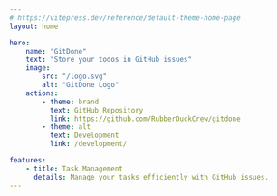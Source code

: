 ```yaml
---
# https://vitepress.dev/reference/default-theme-home-page
layout: home

hero:
    name: "GitDone"
    text: "Store your todos in GitHub issues"
    image:
        src: "/logo.svg"
        alt: "GitDone Logo"
    actions:
        - theme: brand
          text: GitHub Repository
          link: https://github.com/RubberDuckCrew/gitdone
        - theme: alt
          text: Development
          link: /development/

features:
    - title: Task Management
      details: Manage your tasks efficiently with GitHub issues.
---
```

